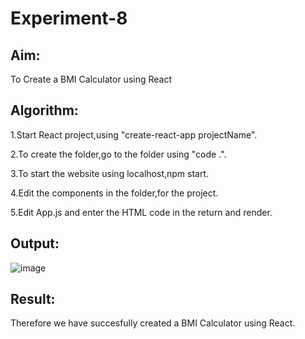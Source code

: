 # Experiment-8

## Aim:
To Create a BMI Calculator using React

## Algorithm:

1.Start React project,using "create-react-app projectName".

2.To create the folder,go to the folder using "code .".

3.To start the website using localhost,npm start.

4.Edit the components in the folder,for the project.

5.Edit App.js and enter the HTML code in the return and render.

## Output:

![image](https://github.com/SaiDarshan2003/Bmi/assets/94692595/fb411066-d1d2-4afb-b0d7-4cbc809942e9)



## Result:
Therefore we have succesfully created a BMI Calculator using React.

